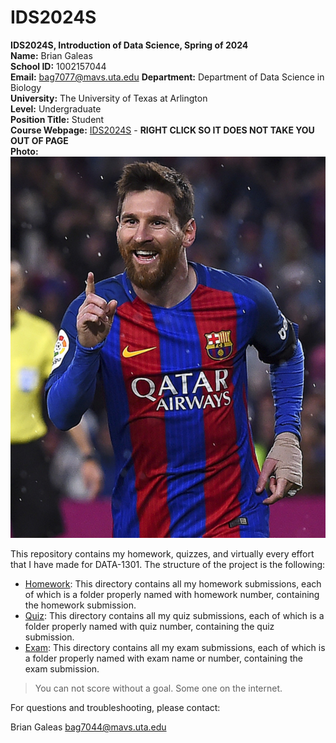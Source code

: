 # IDS2024S 

**IDS2024S, Introduction of Data Science, Spring of 2024**  
**Name:** Brian Galeas  
**School ID:** 1002157044  
**Email:** bag7077@mavs.uta.edu
**Department:** Department of Data Science in Biology  
**University:** The University of Texas at Arlington  
**Level:** Undergraduate   
**Position Title:** Student  
**Course Webpage:** [IDS2024S](https://www.cdslab.org/IDS2024S/)  - **RIGHT CLICK SO IT DOES NOT TAKE YOU OUT OF PAGE**  
**Photo:**   ![A photo of Brian G, JK its Messi](lionel-messi-862354l.jpg)  

This repository contains my homework, quizzes, and virtually every effort that I have made for DATA-1301. The structure of the project is the following:

+ [Homework](./hw): This directory contains all my homework submissions, each of which is a folder properly named with homework number, containing the homework submission.
+ [Quiz](./quiz): This directory contains all my quiz submissions, each of which is a folder properly named with quiz number, containing the quiz submission.
+ [Exam](./exam): This directory contains all my exam submissions, each of which is a folder properly named with exam name or number, containing the exam submission.

> You can not score without a goal.
> Some one on the internet.  


For questions and troubleshooting, please contact:

Brian Galeas
bag7044@mavs.uta.edu




